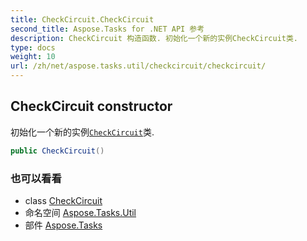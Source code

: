 ```yaml
---
title: CheckCircuit.CheckCircuit
second_title: Aspose.Tasks for .NET API 参考
description: CheckCircuit 构造函数. 初始化一个新的实例CheckCircuit类.
type: docs
weight: 10
url: /zh/net/aspose.tasks.util/checkcircuit/checkcircuit/
---
```

## CheckCircuit constructor

初始化一个新的实例[`CheckCircuit`](../)类.

```csharp
public CheckCircuit()
```

### 也可以看看

* class [CheckCircuit](../)
* 命名空间 [Aspose.Tasks.Util](../../checkcircuit/)
* 部件 [Aspose.Tasks](../../../)


